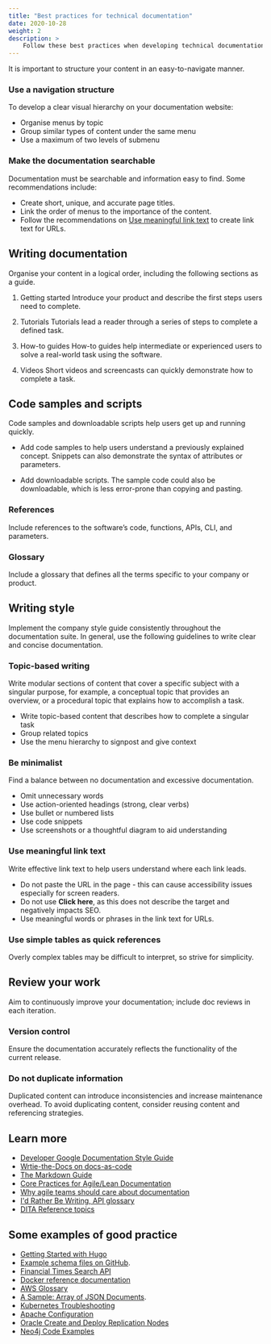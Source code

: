 ```yaml
---
title: "Best practices for technical documentation"
date: 2020-10-28
weight: 2
description: >
    Follow these best practices when developing technical documentation.
---
```


It is important to structure your content in an easy-to-navigate manner.   

### Use a navigation structure

To develop a clear visual hierarchy on your documentation website:

* Organise menus by topic
* Group similar types of content under the same menu
* Use a maximum of two levels of submenu

### Make the documentation searchable

Documentation must be searchable and information easy to find. Some recommendations include:

* Create short, unique, and accurate page titles.
* Link the order of menus to the importance of the content.
* Follow the recommendations on [Use meaningful link text](#use-meaningful-link-text) to create link text for URLs.

## Writing documentation

Organise your content in a logical order, including the following sections as a guide.

1. Getting started
   Introduce your product and describe the first steps users need to complete.

2. Tutorials
   Tutorials lead a reader through a series of steps to complete a defined task.

3. How-to guides
   How-to guides help intermediate or experienced users to solve a real-world task using the software.

4. Videos
   Short videos and screencasts can quickly demonstrate how to complete a task.

## Code samples and scripts

Code samples and downloadable scripts help users get up and running quickly.

* Add code samples to help users understand a previously explained concept. Snippets can also demonstrate the syntax of attributes or parameters.

* Add downloadable scripts. The sample code could also be downloadable, which is less error-prone than copying and pasting.

### References
Include references to the software’s code, functions, APIs, CLI, and parameters.

### Glossary

Include a glossary that defines all the terms specific to your company or product.

## Writing style

Implement the company style guide consistently throughout the documentation suite. In general, use the following guidelines to write clear and concise documentation.

### Topic-based writing

Write modular sections of content that cover a specific subject with a singular purpose, for example, a conceptual topic that provides an overview, or a procedural topic that explains how to accomplish a task.

* Write topic-based content that describes how to complete a singular task
* Group related topics
* Use the menu hierarchy to signpost and give context

### Be minimalist

Find a balance between no documentation and excessive documentation.

* Omit unnecessary words
* Use action-oriented headings (strong, clear verbs)
* Use bullet or numbered lists
* Use code snippets
* Use screenshots or a thoughtful diagram to aid understanding

### Use meaningful link text

Write effective link text to help users understand where each link leads.

* Do not paste the URL in the page - this can cause accessibility issues especially for screen readers.
* Do not use **Click here**, as this does not describe the target and negatively impacts SEO.
* Use meaningful words or phrases in the link text for URLs.

### Use simple tables as quick references

Overly complex tables may be difficult to interpret, so strive for simplicity.

## Review your work

Aim to continuously improve your documentation; include doc reviews in each iteration.

### Version control

Ensure the documentation accurately reflects the functionality of the current release.

### Do not duplicate information

Duplicated content can introduce inconsistencies and increase maintenance overhead. To avoid duplicating content, consider reusing content and referencing strategies.  

## Learn more

* [Developer Google Documentation Style Guide](https://developers.google.com/style/)
* [Wrtie-the-Docs on docs-as-code](https://www.writethedocs.org/guide/docs-as-code/)
* [The Markdown Guide](https://www.markdownguide.org/)
* [Core Practices for Agile/Lean Documentation](http://www.agilemodeling.com/essays/agileDocumentationBestPractices.htm)
* [Why agile teams should care about documentation](https://techbeacon.com/app-dev-testing/why-agile-teams-should-care-about-documentation)
* [I'd Rather Be Writing, API glossary](https://idratherbewriting.com/learnapidoc/docapis_glossary_section.html)
* [DITA Reference topics](https://docs.oasis-open.org/dita/v1.2/os/spec/archSpec/dita_reference_topic.html)

## Some examples of good practice

* [Getting Started with Hugo](https://gohugo.io/getting-started/quick-start/)
* [Example schema files on GitHub](https://www.twilio.com/docs/autopilot/twilio-autopilot-cli#schema-files).
* [Financial Times Search API](https://developer.ft.com/portal/docs-api-v1-reference-search-search-api-tutorial)
* [Docker reference documentation](https://docs.docker.com/reference/)
* [AWS Glossary](https://docs.aws.amazon.com/general/latest/gr/glos-chap.html)
* [A Sample: Array of JSON Documents](https://docs.oracle.com/en/database/other-databases/nosql-database/19.5/full-text-search/appa-json-array.html).
* [Kubernetes Troubleshooting](https://kubernetes.io/docs/setup/production-environment/tools/kubeadm/troubleshooting-kubeadm/)
* [Apache Configuration](https://httpd.apache.org/docs/2.4/sections.html)
* [Oracle Create and Deploy Replication Nodes](https://docs.oracle.com/en/database/other-databases/nosql-database/19.5/admin/create-and-deploy-replication-nodes.html)
* [Neo4j Code Examples](https://neo4j.com/developer/)

